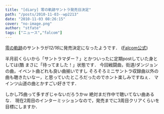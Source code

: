 ```yaml
---
title: "[diary] 零の軌跡サントラ発売日決定"
path: "/posts/2010-11-03--wp2213"
date: "2010-11-03 08:26:15"
cover: "no-image.png"
author: "stfate"
tags: ["ニュース","falcom"]
---
```



<p style="margin-top:15px"><a href="http://www.falcom.co.jp/zero_psp/index.html">零の軌跡</a>のサントラが<em>12/16</em>に発売決定になったようです．
(<a href="http://www.falcom.co.jp/info/index.html#zero">Falcom公式</a>)</p>

<p style="margin-top:15px">半月前くらいから「サントラマダー？」とかついったに定期postしていた身としては(酷
まさに「待ってました！」状態です．
今回戦闘曲，街道/ダンジョンの曲，イベント曲どれも良い曲揃いですし
そろそろミニサントラ収録曲以外の曲も聴きたいなー，と思っていたところだったのでホント楽しみですねぇ．
マインツ山道の曲とかすごい好きです．</p>

<p style="margin-top:15px">しかし75曲って多すぎじゃないだろうかｗ
絶対まだ作中で聴いてない曲あるな．
現在2周目のインターミッションなので，発売までに3周目クリアくらいを目標にしますか．</p>